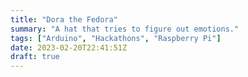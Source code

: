 ```yaml
---
title: "Dora the Fedora"
summary: "A hat that tries to figure out emotions."
tags: ["Arduino", "Hackathons", "Raspberry Pi"]
date: 2023-02-20T22:41:51Z
draft: true
---
```

